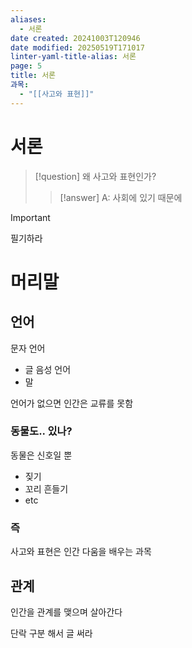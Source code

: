 ```yaml
---
aliases:
  - 서론
date created: 20241003T120946
date modified: 20250519T171017
linter-yaml-title-alias: 서론
page: 5
title: 서론
과목:
  - "[[사고와 표현]]"
---
```


# 서론

> [!question]
> 왜 사고와 표현인가?
>
> > [!answer]
> > A: 사회에 있기 때문에

> [!important]
> 필기하라

# 머리말

## 언어

문자 언어
- 글
음성 언어
- 말

언어가 없으면 인간은 교류를 못함

### 동물도.. 있나?

동물은 신호일 뿐
- 짖기
- 꼬리 흔들기
- etc

### 즉

사고와 표현은 인간 다움을 배우는 과목

## 관계

인간을 관계를 맺으며 살아간다

 단락 구분 해서 글 써라
